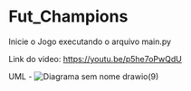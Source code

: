 # Fut_Champions

Inicie o Jogo executando o arquivo main.py



Link do video: https://youtu.be/p5he7oPwQdU


UML - ![Diagrama sem nome drawio(9)](https://github.com/fabinsz/Fut_Champions/assets/132784196/a450749d-0cf5-4639-83d5-57c16f5d6b6b)
